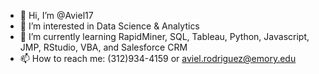 - 👋 Hi, I’m @Aviel17
- 👀 I’m interested in Data Science & Analytics
- 🌱 I’m currently learning RapidMiner, SQL, Tableau, Python, Javascript, JMP, RStudio, VBA, and Salesforce CRM
- 📫 How to reach me: (312)934-4159 or aviel.rodriguez@emory.edu
